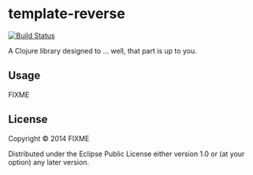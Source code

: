 # template-reverse
[![Build Status](https://travis-ci.org/sng2c/clj-template-reverse.svg?branch=master)](https://travis-ci.org/sng2c/clj-template-reverse)

A Clojure library designed to ... well, that part is up to you.

## Usage

FIXME

## License

Copyright © 2014 FIXME

Distributed under the Eclipse Public License either version 1.0 or (at
your option) any later version.
